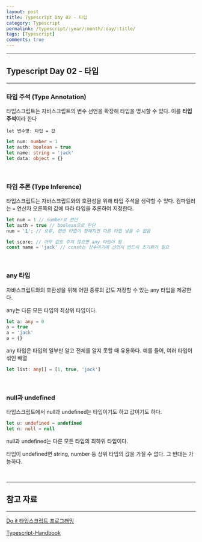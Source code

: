 ```yaml
---
layout: post
title: Typescript Day 02 - 타입
category: Typescript
permalink: /typescript/:year/:month/:day/:title/
tags: [Typescript]
comments: true
---
```


---

## Typescript Day 02 - 타입

---

### 타입 주석 (Type Annotation)

타입스크립트는 자바스크립트의 변수 선언을 확장해 타입을 명시할 수 있다. 이를 **타입 주석**이라 한다

`let 변수명: 타입 = 값`

```typescript
let num: number = 1
let auth: boolean = true
let name: string = 'jack'
let data: object = {}
```

<br>

### 타입 추론 (Type Inference)

타입스크립트는 자바스크립트와의 호환성을 위해 타입 주석을 생략할 수 있다. 컴파일러는 `=` 연산자 오른쪽의 값에 따라 타입을 추론하여 지정한다.

```typescript
let num = 1 // number로 판단
let auth = true // boolean으로 판단
num = '1'; // 오류, 한번 타입이 정해지면 다른 타입 넣을 수 없음

let score; // 아무 값도 주지 않으면 any 타입이 됨
const name = 'jack' // const는 상수이기에 선언시 반드시 초기화가 필요
```

<br>

### any 타입

자바스크립트와의 호환성을 위해 어떤 종류의 값도 저장할 수 있는 any 타입을 제공한다.

any는 다른 모든 타입의 최상위 타입이다.

```typescript
let a: any = 0
a = true
a = 'jack'
a = {}
```

any 타입은 타입의 일부만 알고 전체를 알지 못할 때 유용하다. 예를 들어, 여러 타입이 섞인 배열

```typescript
let list: any[] = [1, true, 'jack']
```

<br>

### null과 undefined

타입스크립트에서 null과 undefined는 타입이기도 하고 값이기도 하다.

```typescript
let u: undefined = undefined
let n: null = null
```

null과 undefined는 다른 모든 타입의 최하위 타입이다.

타입이 undefined면 string, number 등 상위 타입의 값을 가질 수 없다. 그 반대는 가능하다.

<br>



---

## 참고 자료

---

[Do it 타입스크립트 프로그래밍](https://books.google.co.kr/books/about/Do_it_%ED%83%80%EC%9E%85%EC%8A%A4%ED%81%AC%EB%A6%BD%ED%8A%B8_%ED%94%84%EB%A1%9C%EA%B7%B8%EB%9E%98%EB%B0%8D.html?id=8cjTDwAAQBAJ&printsec=frontcover&source=kp_read_button&redir_esc=y#v=onepage&q&f=false)

[Typescript-Handbook](https://typescript-kr.github.io/pages/basic-types.html)

